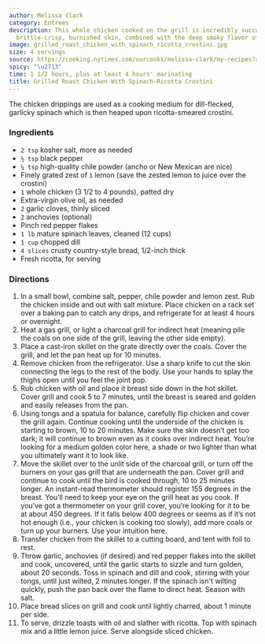 ```yaml
---
author: Melissa Clark
category: Entrees
description: This whole chicken cooked on the grill is incredibly succulent with a
  brittle-crisp, burnished skin, combined with the deep smoky flavor of the grill.
image: grilled_roast_chicken_with_spinach_ricotta_crostini.jpg
size: 4 servings
source: https://cooking.nytimes.com/ourcooks/melissa-clark/my-recipes?action=click&module=byline&region=recipe%20page
spicy: "\u2713"
time: 1 1/2 hours, plus at least 4 hours' marinating
title: Grilled Roast Chicken With Spinach-Ricotta Crostini
---
```


The chicken drippings are used as a cooking medium for dill-flecked, garlicky spinach which is then heaped upon ricotta-smeared crostini.

### Ingredients

* `2 tsp` kosher salt, more as needed
* `½ tsp` black pepper
* `¼ tsp` high-quality chile powder (ancho or New Mexican are nice)
* Finely grated zest of `1` lemon (save the zested lemon to juice over the crostini)
* `1` whole chicken (3 1/2 to 4 pounds), patted dry
* Extra-virgin olive oil, as needed
* `2` garlic cloves, thinly sliced
* `2` anchovies (optional)
* Pinch red pepper flakes
* `1 lb` mature spinach leaves, cleaned (12 cups)
* `1 cup` chopped dill
* `4 slices` crusty country-style bread, 1/2-inch thick
* Fresh ricotta, for serving

### Directions

1. In a small bowl, combine salt, pepper, chile powder and lemon zest. Rub the chicken inside and out with salt mixture. Place chicken on a rack set over a baking pan to catch any drips, and refrigerate for at least 4 hours or overnight.
2. Heat a gas grill, or light a charcoal grill for indirect heat (meaning pile the coals on one side of the grill, leaving the other side empty).
3. Place a cast-iron skillet on the grate directly over the coals. Cover the grill, and let the pan heat up for 10 minutes.
4. Remove chicken from the refrigerator. Use a sharp knife to cut the skin connecting the legs to the rest of the body. Use your hands to splay the thighs open until you feel the joint pop.
5. Rub chicken with oil and place it breast side down in the hot skillet. Cover grill and cook 5 to 7 minutes, until the breast is seared and golden and easily releases from the pan.
6. Using tongs and a spatula for balance, carefully flip chicken and cover the grill again. Continue cooking until the underside of the chicken is starting to brown, 10 to 20 minutes. Make sure the skin doesn’t get too dark; it will continue to brown even as it cooks over indirect heat. You’re looking for a medium golden color here, a shade or two lighter than what you ultimately want it to look like.
7. Move the skillet over to the unlit side of the charcoal grill, or turn off the burners on your gas grill that are underneath the pan. Cover grill and continue to cook until the bird is cooked through, 10 to 25 minutes longer. An instant-read thermometer should register 155 degrees in the breast. You’ll need to keep your eye on the grill heat as you cook. If you’ve got a thermometer on your grill cover, you’re looking for it to be at about 450 degrees. If it falls below 400 degrees or seems as if it’s not hot enough (i.e., your chicken is cooking too slowly), add more coals or turn up your burners. Use your intuition here.
8. Transfer chicken from the skillet to a cutting board, and tent with foil to rest.
9. Throw garlic, anchovies (if desired) and red pepper flakes into the skillet and cook, uncovered, until the garlic starts to sizzle and turn golden, about 20 seconds. Toss in spinach and dill and cook, stirring with your tongs, until just wilted, 2 minutes longer. If the spinach isn't wilting quickly, push the pan back over the flame to direct heat. Season with salt.
10. Place bread slices on grill and cook until lightly charred, about 1 minute per side.
11. To serve, drizzle toasts with oil and slather with ricotta. Top with spinach mix and a little lemon juice. Serve alongside sliced chicken.